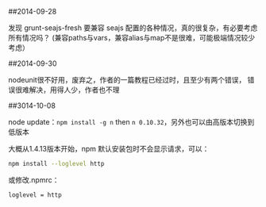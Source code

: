 ##2014-09-28

发现 grunt-seajs-fresh 要兼容 seajs 配置的各种情况，真的很复杂，有必要考虑所有情况吗？
    (兼容paths与vars，兼容alias与map不是很难，可能极端情况较少考虑）

##2014-09-30

nodeunit很不好用，废弃之，作者的一篇教程已经过时，且至少有两个错误，
    错误很难解决，用得人少，作者也不理

##3014-10-08

node update：`npm install -g n` then `n 0.10.32`，另外也可以由高版本切换到低版本

大概从1.4.13版本开始，npm 默认安装包时不会显示请求，可以：

```bash
npm install --loglevel http
```
或修改.npmrc：

```bash
loglevel = http
```
